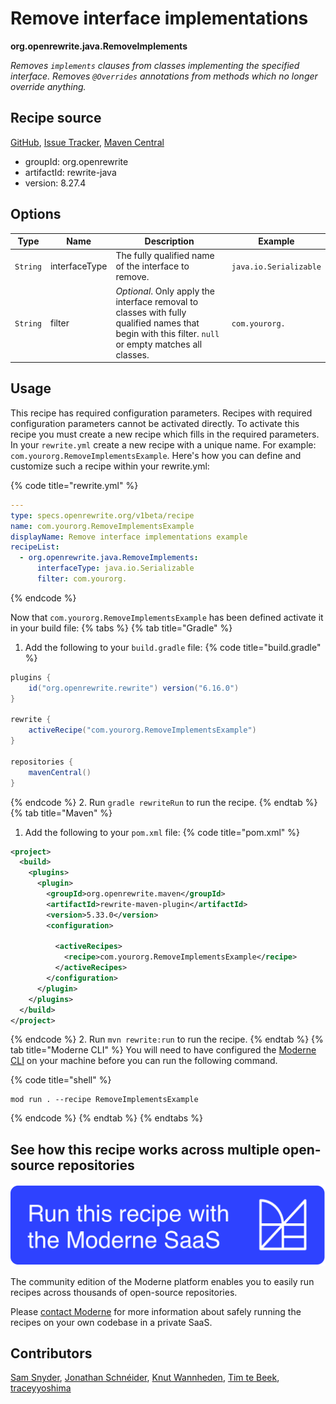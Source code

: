 # Remove interface implementations

**org.openrewrite.java.RemoveImplements**

_Removes `implements` clauses from classes implementing the specified interface. Removes `@Overrides` annotations from methods which no longer override anything._

## Recipe source

[GitHub](https://github.com/openrewrite/rewrite/blob/main/rewrite-java/src/main/java/org/openrewrite/java/RemoveImplements.java), [Issue Tracker](https://github.com/openrewrite/rewrite/issues), [Maven Central](https://central.sonatype.com/artifact/org.openrewrite/rewrite-java/8.27.4/jar)

* groupId: org.openrewrite
* artifactId: rewrite-java
* version: 8.27.4

## Options

| Type | Name | Description | Example |
| -- | -- | -- | -- |
| `String` | interfaceType | The fully qualified name of the interface to remove. | `java.io.Serializable` |
| `String` | filter | *Optional*. Only apply the interface removal to classes with fully qualified names that begin with this filter. `null` or empty matches all classes. | `com.yourorg.` |


## Usage

This recipe has required configuration parameters. Recipes with required configuration parameters cannot be activated directly. To activate this recipe you must create a new recipe which fills in the required parameters. In your `rewrite.yml` create a new recipe with a unique name. For example: `com.yourorg.RemoveImplementsExample`.
Here's how you can define and customize such a recipe within your rewrite.yml:

{% code title="rewrite.yml" %}
```yaml
---
type: specs.openrewrite.org/v1beta/recipe
name: com.yourorg.RemoveImplementsExample
displayName: Remove interface implementations example
recipeList:
  - org.openrewrite.java.RemoveImplements:
      interfaceType: java.io.Serializable
      filter: com.yourorg.
```
{% endcode %}

Now that `com.yourorg.RemoveImplementsExample` has been defined activate it in your build file:
{% tabs %}
{% tab title="Gradle" %}
1. Add the following to your `build.gradle` file:
{% code title="build.gradle" %}
```groovy
plugins {
    id("org.openrewrite.rewrite") version("6.16.0")
}

rewrite {
    activeRecipe("com.yourorg.RemoveImplementsExample")
}

repositories {
    mavenCentral()
}
```
{% endcode %}
2. Run `gradle rewriteRun` to run the recipe.
{% endtab %}
{% tab title="Maven" %}
1. Add the following to your `pom.xml` file:
{% code title="pom.xml" %}
```xml
<project>
  <build>
    <plugins>
      <plugin>
        <groupId>org.openrewrite.maven</groupId>
        <artifactId>rewrite-maven-plugin</artifactId>
        <version>5.33.0</version>
        <configuration>
          
          <activeRecipes>
            <recipe>com.yourorg.RemoveImplementsExample</recipe>
          </activeRecipes>
        </configuration>
      </plugin>
    </plugins>
  </build>
</project>
```
{% endcode %}
2. Run `mvn rewrite:run` to run the recipe.
{% endtab %}
{% tab title="Moderne CLI" %}
You will need to have configured the [Moderne CLI](https://docs.moderne.io/moderne-cli/cli-intro) on your machine before you can run the following command.

{% code title="shell" %}
```shell
mod run . --recipe RemoveImplementsExample
```
{% endcode %}
{% endtab %}
{% endtabs %}

## See how this recipe works across multiple open-source repositories

[![Moderne Link Image](/.gitbook/assets/ModerneRecipeButton.png)](https://app.moderne.io/recipes/org.openrewrite.java.RemoveImplements)

The community edition of the Moderne platform enables you to easily run recipes across thousands of open-source repositories.

Please [contact Moderne](https://moderne.io/product) for more information about safely running the recipes on your own codebase in a private SaaS.

## Contributors
[Sam Snyder](mailto:sam@moderne.io), [Jonathan Schnéider](mailto:jkschneider@gmail.com), [Knut Wannheden](mailto:knut@moderne.io), [Tim te Beek](mailto:tim@moderne.io), [traceyyoshima](mailto:tracey.yoshima@gmail.com)
